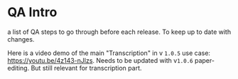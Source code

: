 # QA Intro 

a list of QA steps to go through before each release. To keep up to date with changes.

<!-- find QA list made for VOX + add paperedit to it.  https://docs.google.com/document/d/1dLtZ2OCQRmNnFR5dS-Z8ANK5A4xVrELzEEMn6-k4GbM/edit# -->

Here is a video demo of the  main "Transcription" in v `1.0.5` use case: https://youtu.be/4z143-nJlzs. Needs to be updated with v`1.0.6`  paper-editing. But still relevant for transcription part.
